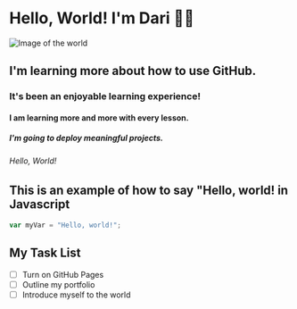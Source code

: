 # Hello, World! I'm Dari 👋🏽
![Image of the world](https://imgs.search.brave.com/3qpOXnBtg3mk2cq69s_enxvIS-eDPpG308RHr5Uy7Wo/rs:fit:500:0:0/g:ce/aHR0cHM6Ly93d3cu/cG5nbWFydC5jb20v/ZmlsZXMvMTEvVHJh/dmVsLVdvcmxkLVBO/Ry1QaWN0dXJlLnBu/Zw)
## I'm learning more about how to use GitHub.
### It's been an enjoyable learning experience!
#### I am learning more and more with every lesson.
##### I'm going to deploy meaningful projects.
###### Hello, World! 

## This is an example of how to say "Hello, world! in Javascript
``` javascript
var myVar = "Hello, world!";
```

## My Task List
- [ ] Turn on GitHub Pages
- [ ] Outline my portfolio
- [ ] Introduce myself to the world
